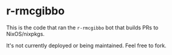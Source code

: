 # r-rmcgibbo

This is the code that ran the `r-rmcgibbo` bot that builds PRs to NixOS/nixpkgs.

It's not currently deployed or being maintained. Feel free to fork.
